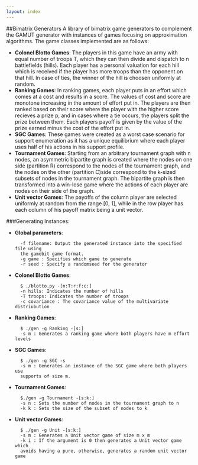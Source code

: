 ```yaml
---
layout: index
---
```

##Bimatrix Generators
A library of bimatrix game generators to complement the GAMUT generator with
instances of games focusing on approximation algorithms. The game classes
implemented are as follows:

- **Colonel Blotto Games**: The players in this game have an army with equal number
  of troops T, which they can then divide and dispatch to n battlefields (hills). Each
  player has a personal valuation for each hill which is received if the
  player has more troops than the opponent on that hill. In case of ties, the
  winner of the hill is choosen uniformly at random.
- **Ranking Games**: In ranking games, each player puts in an effort which comes at
  a cost and results in a score. The values of cost and score are monotone
  increasing in the amount of effort put in. The players are then ranked based
  on their score where the player with the higher score recieves a prize p, and
  in cases where a tie occurs, the players split the prize between them. Each
  players payoff is given by the value of the prize earned minus the cost of the
  effort put in.
- **SGC Games**: These games were created as a worst case scenario for support
  enumeration as it has a unique equilibrium where each player uses half of his
  actions in his support profile.
- **Tournament Games**: Starting from an arbitrary tournament graph with n nodes, an
  asymmetric bipartite graph is created where the nodes on one side (partition
  R) correspond to the nodes of the tournament graph, and the nodes on the other
  (partition C)side correspond to the k-sized subsets of nodes in the tournament 
  graph. The bipartite graph is then transformed into a win-lose game where the 
  actions of each player are nodes on their side of the graph.
- **Unit vector Games**: The payoffs of the column player are selected uniformly at
  random from the range [0, 1], while in the row player has each column of his
  payoff matrix being a unit vector.

###Generating Instances:
- **Global parameters**:

        -f filename: Output the generated instance into the specified file using
        the gamebit game format.
        -g game : Specifies which game to generate
        -r seed : Specify a randomseed for the generator

- **Colonel Blotto Games**:

        $ ./blotto.py -[n:T:r:f:c:]
        -n hills: Indicates the number of hills
        -T troops: Indicates the number of troops
        -c covariance : The covariance value of the multivariate distriubution

- **Ranking Games**:

        $ ./gen -g Ranking -[s:]
        -s m : Generates a ranking game where both players have m effort levels

- **SGC Games**:

        $ ./gen -g SGC -s
        -s m : Generates an instance of the SGC game where both players use
        supports of size m.

- **Tournament Games**:

        $./gen -g Tournament -[s:k:]
        -s n : Sets the number of nodes in the tournament graph to n
        -k k : Sets the size of the subset of nodes to k

- **Unit vector Games**:

        $ ./gen -g Unit -[s:k:]
        -s m : Generates a Unit vector game of size m x m
        -k i : If the argument is 0 then generates a Unit vector game which
        avoids having a pure, otherwise, generates a random unit vector game
